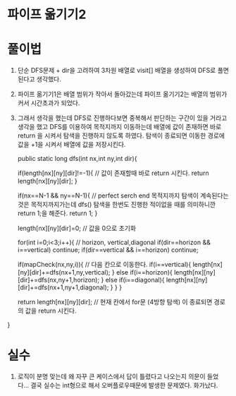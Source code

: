# 파이프 옮기기2

# 풀이법

1. 단순 DFS문제 + dir을 고려하여 3차원 배열로 visit[] 배열을 생성하여 DFS로 풀면 된다고 생각했다.

2. 파이프 옮기기1은 배열 범위가 작아서 돌아갔는데 파이프 옮기기2는 배열의 범위가 커서 시간초과가 되었다.

3. 그래서 생각을 했는데 DFS로 진행하다보면 중복해서 판단하는 구간이 있을 거라고 생각을 했고 DFS를 이용하여 목적지까지 이동하는데 배열에 값이 존재하면 바로 return 을
    시켜서 탐색을 진행하지 않도록 하였다. 
    탐색이 종료되면 이동한 경로에 값을 +1을 시켜서 배열에 값을 저장시킨다.


    public static long dfs(int nx,int ny,int dir){

    if(length[nx][ny][dir]!=-1){ // 값이 존재할때 바로 return 시킨다.
      return length[nx][ny][dir];
    }

    if(nx==N-1 && ny==N-1){ // perfect serch end 목적지까지 탐색이 계속된다는 것은 목적지까지가는데 dfs() 탐색을 한번도 진행한 적이없을 때를 의미하니깐 return 1;을 해준다.
      return 1;
    }

    length[nx][ny][dir]=0; // 값을 0으로 초기화

    for(int i=0;i<3;i++){ // horizon, vertical,diagonal
      if(dir==horizon && i==vertical)
        continue;
      if(dir==vertical && i==horizon)
        continue;

      if(mapCheck(nx,ny,i)){ // 다음 칸으로 이동한다.
        if(i==vertical){
          length[nx][ny][dir]+=dfs(nx+1,ny,vertical);
        }
        else if(i==horizon){
          length[nx][ny][dir]+=dfs(nx,ny+1,horizon);
        }
        else if(i==diagonal){
          length[nx][ny][dir]+=dfs(nx+1,ny+1,diagonal);
        }
      }
    }

    return length[nx][ny][dir]; // 현재 칸에서 for문 (4방향 탐색) 이 종료되면 경로의 값을 return 시킨다.

  }



# 실수

1. 로직이 분명 맞는데 왜 자꾸 큰 케이스에서 답이 틀렸다고 나오는지 의문이 들었다...
결국 실수는 int형으로 해서 오버플로우때문에 발생한 문제였다. 화가났다.

